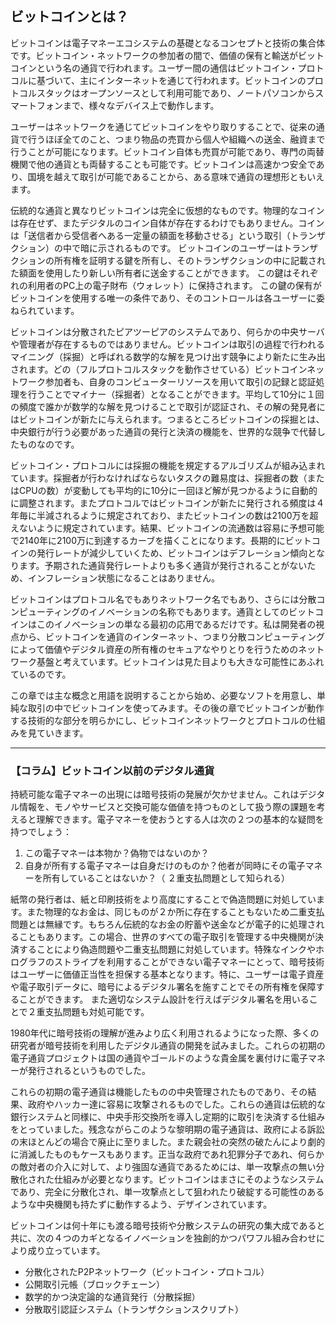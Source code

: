 ## ビットコインとは？
  ビットコインは電子マネーエコシステムの基礎となるコンセプトと技術の集合体です。ビットコイン・ネットワークの参加者の間で、価値の保有と輸送がビットコインという名の通貨で行われます。ユーザー間の通信はビットコイン・プロトコルに基づいて、主にインターネットを通じて行われます。ビットコインのプロトコルスタックはオープンソースとして利用可能であり、ノートパソコンからスマートフォンまで、様々なデバイス上で動作します。

ユーザーはネットワークを通じてビットコインをやり取りすることで、従来の通貨で行うほぼ全てのこと、つまり物品の売買から個人や組織への送金、融資まで行うことが可能になります。ビットコイン自体も売買が可能であり、専門の両替機関で他の通貨とも両替することも可能です。ビットコインは高速かつ安全であり、国境を越えて取引が可能であることから、ある意味で通貨の理想形ともいえます。

伝統的な通貨と異なりビットコインは完全に仮想的なものです。物理的なコインは存在せず、またデジタルのコイン自体が存在するわけでもありません。コインは「送信者から受信者へある一定量の額面を移動させる」という取引（トランザクション）の中で暗に示されるものです。 ビットコインのユーザーはトランザクションの所有権を証明する鍵を所有し、そのトランザクションの中に記載された額面を使用したり新しい所有者に送金することができます。 この鍵はそれぞれの利用者のPC上の電子財布（ウォレット）に保持されます。 この鍵の保有がビットコインを使用する唯一の条件であり、そのコントロールは各ユーザーに委ねられています。

ビットコインは分散されたピアツーピアのシステムであり、何らかの中央サーバや管理者が存在するものではありません。ビットコインは取引の過程で行われるマイニング（採掘）と呼ばれる数学的な解を見つけ出す競争により新たに生み出されます。どの（フルプロトコルスタックを動作させている）ビットコインネットワーク参加者も、自身のコンピューターリソースを用いて取引の記録と認証処理を行うことでマイナー（採掘者）となることができます。平均して10分に１回の頻度で誰かが数学的な解を見つけることで取引が認証され、その解の発見者にはビットコインが新たに与えられます。つまるところビットコインの採掘とは、中央銀行が行う必要があった通貨の発行と決済の機能を、世界的な競争で代替したものなのです。 
 
ビットコイン・プロトコルには採掘の機能を規定するアルゴリズムが組み込まれています。採掘者が行わなければならないタスクの難易度は、採掘者の数（またはCPUの数）が変動しても平均的に10分に一回ほど解が見つかるように自動的に調整されます。またプロトコルではビットコインが新たに発行される頻度は４年毎に半減されるように規定されており、またビットコインの数は2100万を超えないように規定されています。結果、ビットコインの流通数は容易に予想可能で2140年に2100万に到達するカーブを描くことになります。長期的にビットコインの発行レートが減少していくため、ビットコインはデフレーション傾向となります。予期された通貨発行レートよりも多く通貨が発行されることがないため、インフレーション状態になることはありません。

ビットコインはプロトコル名でもありネットワーク名でもあり、さらには分散コンピューティングのイノベーションの名称でもあります。通貨としてのビットコインはこのイノベーションの単なる最初の応用であるだけです。私は開発者の視点から、ビットコインを通貨のインターネット、つまり分散コンピューティングによって価値やデジタル資産の所有権のセキュアなやりとりを行うためのネットワーク基盤と考えています。ビットコインは見た目よりも大きな可能性にあふれているのです。 

この章では主な概念と用語を説明することから始め、必要なソフトを用意し、単純な取引の中でビットコインを使ってみます。その後の章でビットコインが動作する技術的な部分を明らかにし、ビットコインネットワークとプロトコルの仕組みを見ていきます。 



****
### 【コラム】ビットコイン以前のデジタル通貨
持続可能な電子マネーの出現には暗号技術の発展が欠かせません。これはデジタル情報を、モノやサービスと交換可能な価値を持つものとして扱う際の課題を考えると理解できます。電子マネーを使おうとする人は次の２つの基本的な疑問を持つでしょう：

1. この電子マネーは本物か？偽物ではないのか？
2. 自身が所有する電子マネーは自身だけのものか？他者が同時にその電子マネーを所有していることはないか？（ ２重支払問題として知られる）

紙幣の発行者は、紙と印刷技術をより高度にすることで偽造問題に対処しています。また物理的なお金は、同じものが２か所に存在することもないため二重支払問題とは無縁です。もちろん伝統的なお金の貯蓄や送金などが電子的に処理されることもあります。この場合、世界のすべての電子取引を管理する中央機関が決済することにより偽造問題や二重支払問題に対処しています。特殊なインクやホログラフのストライプを利用することができない電子マネーにとって、暗号技術はユーザーに価値正当性を担保する基本となります。特に、ユーザーは電子資産や電子取引データに、暗号によるデジタル署名を施すことでその所有権を保障することができます。 また適切なシステム設計を行えばデジタル署名を用いることで２重支払問題も対処可能です。

1980年代に暗号技術の理解が進みより広く利用されるようになった際、多くの研究者が暗号技術を利用したデジタル通貨の開発を試みました。これらの初期の電子通貨プロジェクトは国の通貨やゴールドのような貴金属を裏付けに電子マネーが発行されるというものでした。

これらの初期の電子通貨は機能したものの中央管理されたものであり、その結果、政府やハッカー達に容易に攻撃されるものでした。これらの通貨は伝統的な銀行システムと同様に、中央手形交換所を導入し定期的に取引を決済する仕組みをとっていました。残念ながらこのような黎明期の電子通貨は、政府による訴訟の末ほとんどの場合で廃止に至りました。また親会社の突然の破たんにより劇的に消滅したものもケースもあります。正当な政府であれ犯罪分子であれ、何らかの敵対者の介入に対して、より強固な通貨であるためには、単一攻撃点の無い分散化された仕組みが必要となります。ビットコインはまさにそのようなシステムであり、完全に分散化され、単一攻撃点として狙われたり破綻する可能性のあるような中央機関も持たずに動作するよう、デザインされています。

ビットコインは何十年にも渡る暗号技術や分散システムの研究の集大成であると共に、次の４つのカギとなるイノベーションを独創的かつパワフル組み合わせにより成り立っています。

* 分散化されたP2Pネットワーク（ビットコイン・プロトコル）
* 公開取引元帳（ブロックチェーン）
* 数学的かつ決定論的な通貨発行（分散採掘）
* 分散取引認証システム（トランザクションスクリプト）
